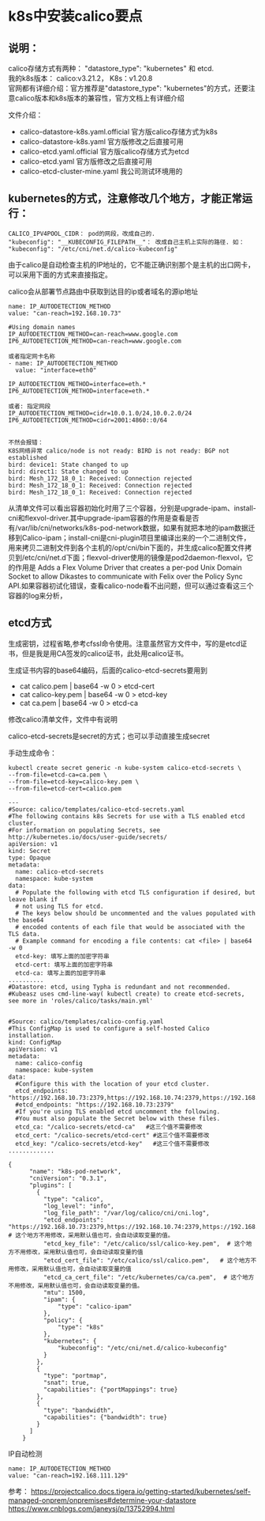 k8s中安装calico要点
====


说明：
----
calico存储方式有两种： "datastore_type": "kubernetes"  和 etcd.  <br>
我的k8s版本： calico:v3.21.2，  K8s：v1.20.8  <br>
官网都有详细介绍：官方推荐是"datastore_type": "kubernetes"的方式，还要注意calico版本和k8s版本的兼容性，官方文档上有详细介绍  <br>

文件介绍：
* calico-datastore-k8s.yaml.official   官方版calico存储方式为k8s
* calico-datastore-k8s.yaml            官方版修改之后直接可用
* calico-etcd.yaml.official            官方版calico存储方式为etcd
* calico-etcd.yaml                     官方版修改之后直接可用
* calico-etcd-cluster-mine.yaml        我公司测试环境用的



## kubernetes的方式，注意修改几个地方，才能正常运行：


`CALICO_IPV4POOL_CIDR： pod的网段，改成自己的. `  <br>
`"kubeconfig": "__KUBECONFIG_FILEPATH__"： 改成自己主机上实际的路径. 如： "kubeconfig": "/etc/cni/net.d/calico-kubeconfig"  `

由于calico是自动检查主机的IP地址的，它不能正确识别那个是主机的出口网卡，可以采用下面的方式来直接指定。<br>

calico会从部署节点路由中获取到达目的ip或者域名的源ip地址
```
name: IP_AUTODETECTION_METHOD
value: "can-reach=192.168.10.73"

#Using domain names
IP_AUTODETECTION_METHOD=can-reach=www.google.com
IP6_AUTODETECTION_METHOD=can-reach=www.google.com

或者指定网卡名称
- name: IP_AUTODETECTION_METHOD
  value: "interface=eth0"

IP_AUTODETECTION_METHOD=interface=eth.*
IP6_AUTODETECTION_METHOD=interface=eth.*

或者: 指定网段
IP_AUTODETECTION_METHOD=cidr=10.0.1.0/24,10.0.2.0/24
IP6_AUTODETECTION_METHOD=cidr=2001:4860::0/64


不然会报错：
K8S网络异常 calico/node is not ready: BIRD is not ready: BGP not established
bird: device1: State changed to up
bird: direct1: State changed to up
bird: Mesh_172_18_0_1: Received: Connection rejected
bird: Mesh_172_18_0_1: Received: Connection rejected
bird: Mesh_172_18_0_1: Received: Connection rejected
```

从清单文件可以看出容器初始化时用了三个容器，分别是upgrade-ipam、install-cni和flexvol-driver.其中upgrade-ipam容器的作用是查看是否有/var/lib/cni/networks/k8s-pod-network数据，如果有就把本地的ipam数据迁移到Calico-ipam；install-cni是cni-plugin项目里编译出来的一个二进制文件，用来拷贝二进制文件到各个主机的/opt/cni/bin下面的，并生成calico配置文件拷贝到/etc/cni/net.d下面；flexvol-driver使用的镜像是pod2daemon-flexvol，它的作用是 Adds a Flex Volume Driver that creates a per-pod Unix Domain Socket to allow Dikastes to communicate with Felix over the Policy Sync API.如果容器初试化错误，查看calico-node看不出问题，但可以通过查看这三个容器的log来分析，


## etcd方式
生成密钥，过程省略,参考cfssl命令使用。注意虽然官方文件中，写的是etcd证书，但是我是用CA签发的calico证书，此处用calico证书。

生成证书内容的base64编码，后面的calico-etcd-secrets要用到
* cat calico.pem | base64 -w 0 > etcd-cert
* cat calico-key.pem | base64 -w 0 > etcd-key
* cat ca.pem | base64 -w 0 > etcd-ca

修改calico清单文件，文件中有说明

calico-etcd-secrets是secret的方式；也可以手动直接生成secret

手动生成命令：
```
kubectl create secret generic -n kube-system calico-etcd-secrets \
--from-file=etcd-ca=ca.pem \
--from-file=etcd-key=calico-key.pem \
--from-file=etcd-cert=calico.pem
```


```
---
#Source: calico/templates/calico-etcd-secrets.yaml
#The following contains k8s Secrets for use with a TLS enabled etcd cluster.
#For information on populating Secrets, see http://kubernetes.io/docs/user-guide/secrets/
apiVersion: v1
kind: Secret
type: Opaque
metadata:
  name: calico-etcd-secrets
  namespace: kube-system
data:
  # Populate the following with etcd TLS configuration if desired, but leave blank if
  # not using TLS for etcd.
  # The keys below should be uncommented and the values populated with the base64
  # encoded contents of each file that would be associated with the TLS data.
  # Example command for encoding a file contents: cat <file> | base64 -w 0
  etcd-key: 填写上面的加密字符串
  etcd-cert: 填写上面的加密字符串
  etcd-ca: 填写上面的加密字符串
..........
#Datastore: etcd, using Typha is redundant and not recommended.
#Kubeasz uses cmd-line-way( kubectl create) to create etcd-secrets, see more in 'roles/calico/tasks/main.yml'


#Source: calico/templates/calico-config.yaml
#This ConfigMap is used to configure a self-hosted Calico installation.
kind: ConfigMap
apiVersion: v1
metadata:
  name: calico-config
  namespace: kube-system
data:
  #Configure this with the location of your etcd cluster.
  etcd_endpoints: "https://192.168.10.73:2379,https://192.168.10.74:2379,https://192.168.10.77:2379"
  #etcd_endpoints: "https://192.168.10.73:2379"
  #If you're using TLS enabled etcd uncomment the following.
  #You must also populate the Secret below with these files.
  etcd_ca: "/calico-secrets/etcd-ca"   #这三个值不需要修改
  etcd_cert: "/calico-secrets/etcd-cert" #这三个值不需要修改
  etcd_key: "/calico-secrets/etcd-key"   #这三个值不需要修改
.............

{
      "name": "k8s-pod-network",
      "cniVersion": "0.3.1",
      "plugins": [
        {
          "type": "calico",
          "log_level": "info",
          "log_file_path": "/var/log/calico/cni/cni.log",
          "etcd_endpoints": "https://192.168.10.73:2379,https://192.168.10.74:2379,https://192.168.10.77:2379",   # 这个地方不用修改，采用默认值也可，会自动读取变量的值。
          "etcd_key_file": "/etc/calico/ssl/calico-key.pem",  # 这个地方不用修改，采用默认值也可，会自动读取变量的值
          "etcd_cert_file": "/etc/calico/ssl/calico.pem",   # 这个地方不用修改，采用默认值也可，会自动读取变量的值
          "etcd_ca_cert_file": "/etc/kubernetes/ca/ca.pem",  # 这个地方不用修改，采用默认值也可，会自动读取变量的值。
          "mtu": 1500,
          "ipam": {
              "type": "calico-ipam"
          },
          "policy": {
              "type": "k8s"
          },
          "kubernetes": {
              "kubeconfig": "/etc/cni/net.d/calico-kubeconfig"
          }
        },
        {
          "type": "portmap",
          "snat": true,
          "capabilities": {"portMappings": true}
        },
        {
          "type": "bandwidth",
          "capabilities": {"bandwidth": true}
        }
      ]
    }
```


IP自动检测
```
name: IP_AUTODETECTION_METHOD
value: "can-reach=192.168.111.129"
```


参考：
https://projectcalico.docs.tigera.io/getting-started/kubernetes/self-managed-onprem/onpremises#determine-your-datastore
https://www.cnblogs.com/janeysj/p/13752994.html

